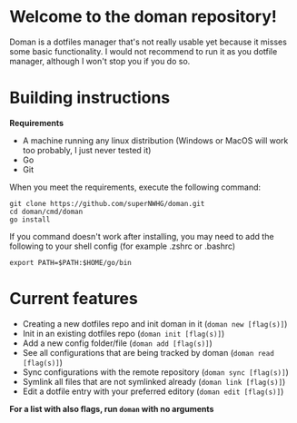 # Welcome to the doman repository!

Doman is a dotfiles manager that's not really usable yet because it misses some basic functionality.
I would not recommend to run it as you dotfile manager, although I won't stop you if you do so.

# Building instructions

**Requirements**

- A machine running any linux distribution (Windows or MacOS will work too probably, I just never tested it)
- Go
- Git

When you meet the requirements, execute the following command:

```shell
git clone https://github.com/superNWHG/doman.git
cd doman/cmd/doman
go install
```

If you command doesn't work after installing, you may need to add the following to your shell config (for example .zshrc or .bashrc)

```shell
export PATH=$PATH:$HOME/go/bin
```

# Current features

- Creating a new dotfiles repo and init doman in it (`doman new [flag(s)]`)
- Init in an existing dotfiles repo (`doman init [flag(s)]`)
- Add a new config folder/file (`doman add [flag(s)]`)
- See all configurations that are being tracked by doman (`doman read [flag(s)]`)
- Sync configurations with the remote repository (`doman sync [flag(s)]`)
- Symlink all files that are not symlinked already (`doman link [flag(s)]`)
- Edit a dotfile entry with your preferred editory (`doman edit [flag(s)]`)

**For a list with also flags, run `doman` with no arguments**

